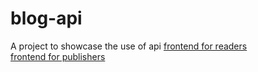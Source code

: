 # blog-api
A project to showcase the use of api
[frontend for readers](https://blog-api-reader.netlify.app/)  
[frontend for publishers](https://blog-api-publisher.netlify.app/)
